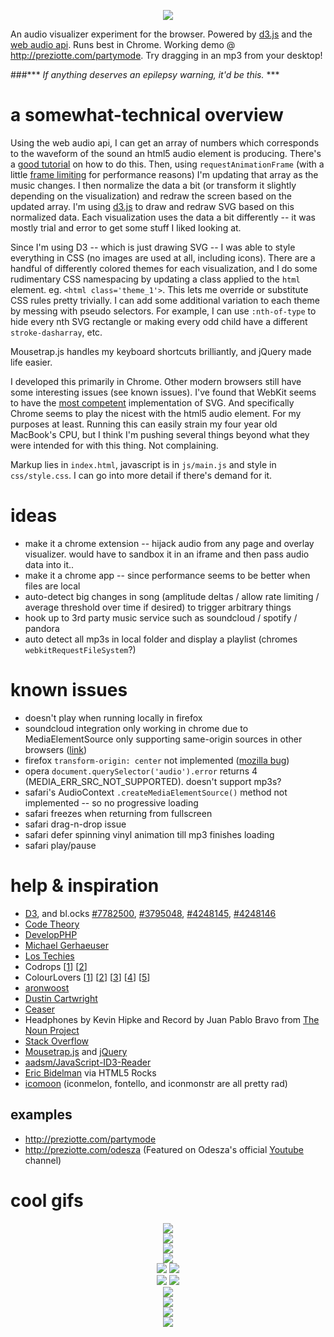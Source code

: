 <p align="center">
<img src="https://raw.githubusercontent.com/preziotte/party-mode/master/img/1-logo.gif"/>
</p>

An audio visualizer experiment for the browser.  Powered by [d3.js](https://github.com/mbostock/d3) and the [web audio api](http://www.w3.org/TR/webaudio/).  Runs best in Chrome.  Working demo @ http://preziotte.com/partymode.  Try dragging in an mp3 from your desktop!  

###*** *If anything deserves an epilepsy warning, it'd be this.* ***

a somewhat-technical overview
===========================
Using the web audio api, I can get an array of numbers which corresponds to the waveform of the sound an html5 audio element is producing.  There's a [good tutorial](http://www.developphp.com/view.php?tid=1348) on how to do this.  Then, using `requestAnimationFrame` (with a little [frame limiting](http://codetheory.in/controlling-the-frame-rate-with-requestanimationframe/) for performance reasons) I'm updating that array as the music changes.  I then normalize the data a bit (or transform it slightly depending on the visualization) and redraw the screen based on the updated array.  I'm using [d3.js](https://github.com/mbostock/d3) to draw and redraw SVG based on this normalized data.  Each visualization uses the data a bit differently -- it was mostly trial and error to get some stuff I liked looking at.  

Since I'm using D3 -- which is just drawing SVG -- I was able to style everything in CSS (no images are used at all, including icons).  There are a handful of differently colored themes for each visualization, and I do some rudimentary CSS namespacing by updating a class applied to the `html` element.  eg. `<html class='theme_1'>`. This lets me override or substitute CSS rules pretty trivially.  I can add some additional variation to each theme by messing with pseudo selectors.  For example, I can use `:nth-of-type` to hide every nth SVG rectangle or making every odd child have a different `stroke-dasharray`, etc.

Mousetrap.js handles my keyboard shortcuts brilliantly, and jQuery made life easier.

I developed this primarily in Chrome.  Other modern browsers still have some interesting issues (see known issues).  I've found that WebKit seems to have the [most competent](https://www.mapbox.com/osmdev/2012/11/20/getting-serious-about-svg/) implementation of SVG.  And specifically Chrome seems to play the nicest with the html5 audio element.  For my purposes at least.  Running this can easily strain my four year old MacBook's CPU, but I think I'm pushing several things beyond what they were intended for with this thing.  Not complaining.

Markup lies in `index.html`, javascript is in `js/main.js` and style in `css/style.css`.  I can go into more detail if there's demand for it.

ideas
=====
- make it a chrome extension -- hijack audio from any page and overlay visualizer.  would have to sandbox it in an iframe and then pass audio data into it..
- make it a chrome app -- since performance seems to be better when files are local
- auto-detect big changes in song (amplitude deltas / allow rate limiting / average threshold over time if desired) to trigger arbitrary things
- hook up to 3rd party music service such as soundcloud / spotify / pandora
- auto detect all mp3s in local folder and display a playlist (chromes `webkitRequestFileSystem`?)

known issues
============
- doesn't play when running locally in firefox
- soundcloud integration only working in chrome due to MediaElementSource only supporting same-origin sources in other browsers ([link](http://stackoverflow.com/a/23202652))
- firefox `transform-origin: center` not implemented ([mozilla bug](https://bugzilla.mozilla.org/show_bug.cgi?id=923193))
- opera `document.querySelector('audio').error` returns 4 (MEDIA_ERR_SRC_NOT_SUPPORTED).  doesn't support mp3s?
- safari's AudioContext `.createMediaElementSource()` method not implemented -- so no progressive loading
- safari freezes when returning from fullscreen
- safari drag-n-drop issue
- safari defer spinning vinyl animation till mp3 finishes loading
- safari play/pause

help & inspiration
==================
- <a target='_blank' href='d3js.org'>D3</a>, and bl.ocks <a target='_blank' href='http://bl.ocks.org/mbostock/7782500'>#7782500</a>, 
<a target='_blank' href='http://bl.ocks.org/mbostock/3795048'>#3795048</a>, 
<a target='_blank' href='http://bl.ocks.org/mbostock/4248145'>#4248145</a>, 
<a target='_blank' href='http://bl.ocks.org/mbostock/4248146'>#4248146</a>
- <a target='_blank' href='http://codetheory.in/controlling-the-frame-rate-with-requestanimationframe/'>Code Theory</a>
- <a target='_blank' href='http://www.developphp.com/view.php?tid=1348'>DevelopPHP</a>
- <a target='_blank' href='http://www.michael-gerhaeuser.de/?f=fileapi/readme.html'>Michael Gerhaeuser</a>
- <a target='_blank' href='http://lostechies.com/derickbailey/2013/09/23/getting-audio-file-information-with-htmls-file-api-and-audio-element/'>Los Techies</a>
- Codrops [<a target='_blank' href='http://tympanus.net/Development/ModalWindowEffects/'>1</a>] 
[<a target='_blank' href='http://tympanus.net/codrops/2014/01/21/dot-navigation-styles/'>2</a>] 
- ColourLovers [<a target='_blank' href='http://www.colourlovers.com/palette/3406603/Sunset_at_Bayinbuluk'>1</a>] 
[<a target='_blank' href='http://www.colourlovers.com/palette/944213/forever_lost'>2</a>] 
[<a target='_blank' href='http://www.colourlovers.com/palette/728391/Dig_My_Olive_Branch'>3</a>] 
[<a target='_blank' href='http://www.colourlovers.com/palette/3406636/Just_Breathe'>4</a>] 
[<a target='_blank' href='http://www.colourlovers.com/palette/443995/i_demand_a_pancake'>5</a>]
- <a target='_blank' href='http://codepen.io/aronwoost/pen/nlyrf'>aronwoost</a>
- <a target="_blank" href='https://news.ycombinator.com/item?id=2299806'>Dustin Cartwright</a>
- <a target="_blank" href='http://matthewlein.com/ceaser/'>Ceaser</a>
- Headphones by Kevin Hipke and Record by Juan Pablo Bravo from 
<a target='_blank' href='http://thenounproject.com'>The Noun Project</a> 
- <a target="_blank" href='https://stackoverflow.com/questions/13368046/how-to-normalize-a-list-of-positive-numbers-in-javascript'>Stack Overflow</a>
- <a target='_blank' href='http://craig.is/killing/mice'>Mousetrap.js</a> and <a target='_blank' href='https://jquery.com/'>jQuery</a>
- <a target='_blank' href='https://github.com/aadsm/JavaScript-ID3-Reader'>aadsm/JavaScript-ID3-Reader</a>
- <a target='_blank' href='http://www.html5rocks.com/en/tutorials/getusermedia/intro/'>Eric Bidelman</a> via HTML5 Rocks
- <a target='_blank' href='http://icomoon.io/app/'>icomoon</a> (iconmelon, fontello, and iconmonstr are all pretty rad)

examples
--------
- http://preziotte.com/partymode
- http://preziotte.com/odesza (Featured on Odesza's official [Youtube](http://www.youtube.com/watch?v=Km-0kHxa7jg) channel)

cool gifs
==========
<p align="center">
<img src="https://raw.githubusercontent.com/preziotte/party-mode/master/img/0.gif"/><br />
<img src="https://raw.githubusercontent.com/preziotte/party-mode/master/img/2.gif"/><br />
<img src="https://raw.githubusercontent.com/preziotte/party-mode/master/img/4.gif"/><br />
<img src="https://raw.githubusercontent.com/preziotte/party-mode/master/img/5.gif"/><br />
<img src="https://raw.githubusercontent.com/preziotte/party-mode/master/img/6.gif"/> 
<img src="https://raw.githubusercontent.com/preziotte/party-mode/master/img/7.gif"/><br />
<img src="https://raw.githubusercontent.com/preziotte/party-mode/master/img/8.gif"/> 
<img src="https://raw.githubusercontent.com/preziotte/party-mode/master/img/9.gif"/><br />
<img src="https://raw.githubusercontent.com/preziotte/party-mode/master/img/10.gif"/><br />
<img src="https://raw.githubusercontent.com/preziotte/party-mode/master/img/11.gif"/><br />
<img src="https://raw.githubusercontent.com/preziotte/party-mode/master/img/12.gif"/><br />
<img src="https://raw.githubusercontent.com/preziotte/party-mode/master/img/3.gif"/>
</p>



